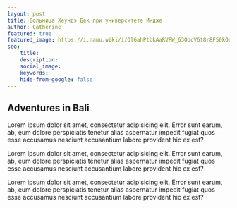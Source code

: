 ```yaml
---
layout: post
title: Больница Хеундэ Бек при университете Индже
author: Catherine
featured: true
featured_image: https://i.namu.wiki/i/Ql6ahPtbkAaRVFW_63OocV6t8r8F50kOniObkELxr0kQXJYo2NlWSgZ-HA7938F3blAsdLa59MBjOSwqoKGWUSh2joMAGIvZnGMQebE29bv7iugMJ0ntDU69Vymt5LOEimv-qNMAteETEz8FqWuouQ.webp
seo:
    title:
    description:
    social_image:
    keywords:
    hide-from-google: false
---
```


## Adventures in Bali

Lorem ipsum dolor sit amet, consectetur adipisicing elit. Error sunt earum, ab, eum dolore perspiciatis tenetur alias aspernatur impedit fugiat quos esse accusamus nesciunt accusantium labore provident hic ex est?

Lorem ipsum dolor sit amet, consectetur adipisicing elit. Error sunt earum, ab, eum dolore perspiciatis tenetur alias aspernatur impedit fugiat quos esse accusamus nesciunt accusantium labore provident hic ex est?

Lorem ipsum dolor sit amet, consectetur adipisicing elit. Error sunt earum, ab, eum dolore perspiciatis tenetur alias aspernatur impedit fugiat quos esse accusamus nesciunt accusantium labore provident hic ex est?